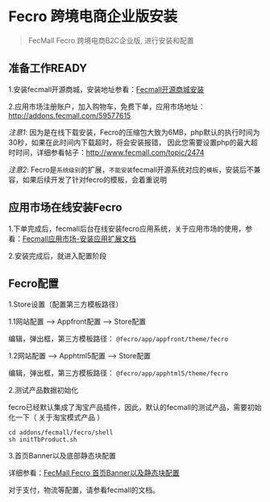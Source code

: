 Fecro 跨境电商企业版安装
==============


> FecMall Fecro 跨境电商B2C企业版, 进行安装和配置





准备工作READY
--------

1.安装fecmall开源商城，安装地址参看：[Fecmall开源商城安装](http://www.fecmall.com/doc/fecshop-guide/develop/cn-2.0/guide-fecshop-2-graphical-install.html)

2.应用市场注册账户，加入购物车，免费下单，应用市场地址：http://addons.fecmall.com/59577615

*注意1*: 因为是在线下载安装，Fecro的压缩包大致为6MB，php默认的执行时间为30秒，如果在此时间内下载超时，将会安装报错，
因此您需要设置php的最大超时时间，详细参看帖子：http://www.fecmall.com/topic/2474

*注意2*: Fecro是`系统级别`的扩展，`不能安装`fecmall开源系统对应的`模板`，安装后不兼容，如果后续开发了针对fecro的模板，会着重说明


应用市场在线安装Fecro
-----------

1.下单完成后，fecmall后台在线安装fecro应用系统，关于应用市场的使用，参看：[Fecmall应用市场-安装应用扩展文档](http://www.fecmall.com/doc/fecshop-guide/addons/cn-2.0/guide-fecmall-addons-install.html)

2.安装完成后，就进入配置阶段


Fecro配置
-----------

1.Store设置（配置第三方模板路径）

1.1网站配置 --> Appfront配置  -->  Store配置

编辑，弹出框，第三方模板路径： `@fecro/app/appfront/theme/fecro`

1.2网站配置 --> Apphtml5配置  -->  Store配置

编辑，弹出框，第三方模板路径： `@fecro/app/apphtml5/theme/fecro`


2.测试产品数据初始化

fecro已经默认集成了淘宝产品插件，因此，默认的fecmall的测试产品，需要初始化一下（ 关于淘宝模式产品 ）

```
cd addons/fecmall/fecro/shell
sh initTbProduct.sh
```


3.首页Banner以及底部静态块配置

详细参看：[FecMall Fecro 首页Banner以及静态块配置](fecmall-fecro-banner-config.md)


对于支付，物流等配置，请参看fecmall的文档。



































